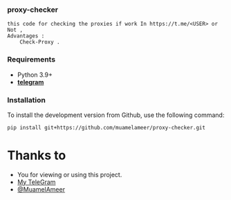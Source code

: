 ### proxy-checker
```
this code for checking the proxies if work In https://t.me/<USER> or Not ,
Advantages :
    Check-Proxy .
```

### Requirements

- Python 3.9+
- **[telegram](https://t.me)**


### Installation

To install the development version from Github, use the following command:
```bash
pip install git+https://github.com/muamelameer/proxy-checker.git
```

# Thanks to
- You for viewing or using this project.
- [My TeleGram](https://github.com/ForkCode)
- [@MuamelAmeer](https://github.com/muamelameer)
